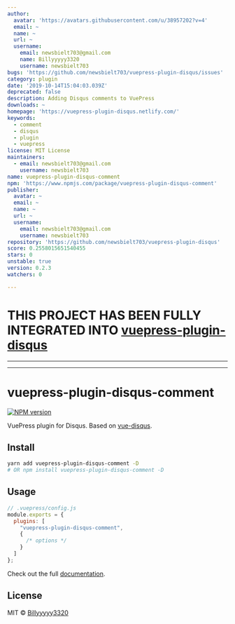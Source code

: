```yaml
---
author:
  avatar: 'https://avatars.githubusercontent.com/u/38957202?v=4'
  email: ~
  name: ~
  url: ~
  username:
    email: newsbielt703@gmail.com
    name: Billyyyyy3320
    username: newsbielt703
bugs: 'https://github.com/newsbielt703/vuepress-plugin-disqus/issues'
category: plugin
date: '2019-10-14T15:04:03.039Z'
deprecated: false
description: Adding Disqus comments to VuePress
downloads: ~
homepage: 'https://vuepress-plugin-disqus.netlify.com/'
keywords:
  - comment
  - disqus
  - plugin
  - vuepress
license: MIT License
maintainers:
  - email: newsbielt703@gmail.com
    username: newsbielt703
name: vuepress-plugin-disqus-comment
npm: 'https://www.npmjs.com/package/vuepress-plugin-disqus-comment'
publisher:
  avatar: ~
  email: ~
  name: ~
  url: ~
  username:
    email: newsbielt703@gmail.com
    username: newsbielt703
repository: 'https://github.com/newsbielt703/vuepress-plugin-disqus'
score: 0.2558015651540455
stars: 0
unstable: true
version: 0.2.3
watchers: 0

---
```


# THIS PROJECT HAS BEEN FULLY INTEGRATED INTO [vuepress-plugin-disqus](https://github.com/lorisleiva/vuepress-plugin-disqus)

---
---
# vuepress-plugin-disqus-comment

[![NPM version](https://img.shields.io/npm/v/vuepress-plugin-disqus-comment)](https://www.npmjs.com/package/vuepress-plugin-disqus-comment)

VuePress plugin for Disqus. Based on [vue-disqus](https://github.com/ktquez/vue-disqus).

## Install

```bash
yarn add vuepress-plugin-disqus-comment -D
# OR npm install vuepress-plugin-disqus-comment -D
```

## Usage

```javascript
// .vuepress/config.js
module.exports = {
  plugins: [
    "vuepress-plugin-disqus-comment",
    {
      /* options */
    }
  ]
};
```

Check out the full [documentation](https://vuepress-plugin-disqus.netlify.com/).

## License

MIT © [Billyyyyy3320](https://github.com/newsbielt703)
